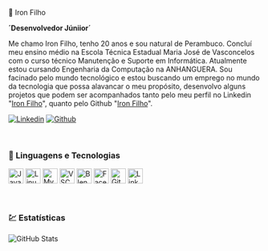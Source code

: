 🔵 Iron Filho

**´Desenvolvedor Júniior´**

Me chamo Iron Filho, tenho 20 anos e sou natural de Perambuco.
Concluí meu ensino médio na Escola Técnica Estadual Maria José de Vasconcelos 
com o curso técnico Manutenção e Suporte em Informática. Atualmente estou cursando
Engenharia da Computação na ANHANGUERA. Sou facinado pelo mundo tecnológico e estou
buscando um emprego no mundo da tecnologia que possa alavancar o meu propósito, 
desenvolvo alguns projetos que podem ser acompanhados tanto pelo meu perfil 
no Linkedin "[Iron Filho](https://www.linkedin.com/in/iron-filho-1920662a6)", quanto pelo Github "[Iron Filho](https://github.com/Iron-Filho)".

<p align="left">
    <a href="https://www.linkedin.com/in/iron-filho-1920662a6">
     <img 
        alt="Linkedin" title="Siga-me no Linkedin" src="https://custom-icon-badges.demolab.com/github/followers/IronFilho?color=236ad3&labelColor=1155ba&style=for-the-badge&logo=person-add&label=Linkedin&logoColor=white"/></a>
    <a href="https://github.com/Iron-Filho">
    <img 
        alt="Github" title="Siga-me no Github" src="https://custom-icon-badges.demolab.com/github/stars/IronFilho?color=55960c&style=for-the-badge&labelColor=488207&logo=Github"/></a>
   </p>
<br/>

### 🤖 Linguagens e Tecnologias

<img 
    aling= "left"
    alt= "Java"
    title= "Java"
    width= "30px"
    style= "padding-rigth: 10px;"
    src="https://cdn.jsdelivr.net/gh/devicons/devicon@latest/icons/java/java-original.svg" 
/>
<img  
    aling= "left"
    alt= "Linux"
    title= "Linux"
    width= "30px"
    src="https://cdn.jsdelivr.net/gh/devicons/devicon@latest/icons/linux/linux-original.svg" 
/>
<img  
    aling= "left"
    alt= "MySQL"
    title= "MySQL"
    width= "30px"
    src="https://cdn.jsdelivr.net/gh/devicons/devicon@latest/icons/mysql/mysql-original.svg" 
/>
<img  
    aling= "left"
    alt= "VSCode"
    title= "VSCode"
    width= "30px"
    src="https://cdn.jsdelivr.net/gh/devicons/devicon@latest/icons/vscode/vscode-original.svg"       
/>
<img 
    aling= "left"
    alt= "Blender"
    title= "Blender"
    width= "30px"
    style= "padding-rigth: 10px;"
    src="https://cdn.jsdelivr.net/gh/devicons/devicon@latest/icons/blender/blender-original.svg" 
/>
<img  
    aling= "left"
    alt= "Facebook"
    title= "Facebook"
    width= "30px"
    style= "padding-rigth: 10px;"
    src="https://cdn.jsdelivr.net/gh/devicons/devicon@latest/icons/facebook/facebook-original.svg" 
/>
<img  
    aling= "left"
    alt= "GitHub"
    title= "GitHub"
    width= "30px"
    src="https://cdn.jsdelivr.net/gh/devicons/devicon@latest/icons/github/github-original.svg" 
/>
<img   
    aling= "left"
    alt= "Linkedin"
    title= "Linkedin"
    width= "30px"
    src="https://cdn.jsdelivr.net/gh/devicons/devicon@latest/icons/linkedin/linkedin-original.svg" 
/>

<br/>

### 💹 Estatísticas

<img   
    aling= "left"
    alt= "GitHub Stats"
    heigth= "200px"
    src= "https://github-readme-stats.vercel.app/api?username=Iron-Filho&show_icons=true&theme=tokyonight&include_all_comits=true&locale=pt-br"
/>
